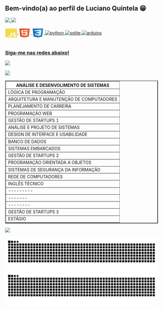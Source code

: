 ## Bem-vindo(a) ao perfil de Luciano Quintela 😁

 <div>
  <a href="https://github.com/Lucianoquintela">
  <img height="180em" src="https://github-readme-stats.vercel.app/api?username=Lucianoquintela&show_icons=true&theme=tokyonight&include_all_commits=true&count_private=true"/>
  <img height="180em" src="https://github-readme-stats.vercel.app/api/top-langs/?username=Lucianoquintela&layout=compact&langs_count=6&theme=tokyonight"/>
</div>
<div style="display: inline_block"><br>
  <img align="center" alt="Js" height="30" width="40" src="https://raw.githubusercontent.com/devicons/devicon/master/icons/javascript/javascript-plain.svg ">
  
  <img align="center" alt="HTML" height="30" width="40" src="https://raw.githubusercontent.com/devicons/devicon/master/icons/html5/html5-original.svg ">
  
  <img align="center" alt="CSS" height="30" width="40" src="https://raw.githubusercontent.com/devicons/devicon/master/icons/css3/css3-original.svg ">

<img align="center" alt="python" height="30" width="30" src="https://i.postimg.cc/wjwTcGp5/Python-logo-notext-svg.png">

<img align="center" src="https://www.mytecbits.com/wp-content/uploads/SQL-776x424.png?is-pending-load=1" border='0' alt='sqlite' height="30" width="35"/>
<img align="center" src='https://i.postimg.cc/k4kFZfLp/arduino-logo-0.png' border='0' alt='arduino' height="30" width="35"/> 

</div>
 
 <br>
 
  ### Siga-me nas redes abaixo!
 
<div>
  
  <a href="https://instagram.com/luciano_quintela" target="_blank"><img src="https://img.shields.io/badge/-Instagram-%23E4405F?style=for-the-badge&logo=instagram&logoColor=white" target=" _blank"></a>
 
 
  
  <a href="https://www.linkedin.com/in/luciano-quintela-dos-santos-4a50b8257
" target="_blank"><img src="https://img.shields.io/badge/-LinkedIn-%230077B5?style=for-the-badge&logo=linkedin&logoColor=white" target=" _blank"></a>

 <table border="2">
  <th>ANÁLISE E DESENVOLIMENTO DE SISTEMAS</th>
    
  <tr>
  <td>LÓGICA DE PROGRAMAÇÃO</td>
  </tr>
  <tr>
  <td>ARQUITETURA E MANUTENÇÃO DE COMPUTADORES</td>
  </tr>
  <tr>
  <td>PLANEJAMENTO DE CARREIRA</td>
  </tr>
  <tr>
  <td>PROGRAMAÇÃO WEB</td>
  </tr>
  <tr>
  <td>GESTÃO DE STARTUPS 1</td>
  </tr>
  <tr>
  <td>ANÁLISE E PROJETO DE SISTEMAS </td>
  </tr>
  <tr>
  <td>DESIGN DE INTERFACE E USABILIDADE</td>
  </tr>
  
  <tr>
  <td>BANCO DE DADOS</td>
  </tr>
  
  <tr>
  <td>SISTEMAS EMBARCADOS</td>
  </tr>
  
  <tr>
  <td>GESTÃO DE STARTUPS 2</td>
  </tr>
  
  <tr>
  <td>PROGRAMAÇÃO ORIENTADA A OBJETOS</td>
  </tr>
  
  <tr>
  <td>SISTEMAS DE SEGURANÇA DA INFORMAÇÃO</td>
  </tr>
  
  <tr>
  <td>REDE DE COMPUTADORES</td>
  </tr>
  
  <tr>
  <td>INGLÊS TÉCNICO</td>
  </tr>
  
  <tr>
  <td>---------</td>
  </tr>
  
  <tr>
  <td>-------</td>
  </tr>
  
  <tr>
  <td>--------</td>
  </tr>
  
  <tr>
  <td>GESTÃO DE STARTUPS 3</td>
  </tr>
  
  <tr>
  <td>ESTÁGIO</td>
  </tr>
  
  </table>
  <img src="https://i.ibb.co/c3MsRbz/Screenshot-20230709-031414-Instagram-2.jpg">
  


![github contribution grid snake animation](https://raw.githubusercontent.com/PedroPaino/PedroPaino/output/github-contribution-grid-snake-dark.svg#gh-dark-mode-only)![github contribution grid snake animation](https://raw.githubusercontent.com/PedroPaino/PedroPaino/output/github-contribution-grid-snake.svg#gh-light-mode-only)




</div>



